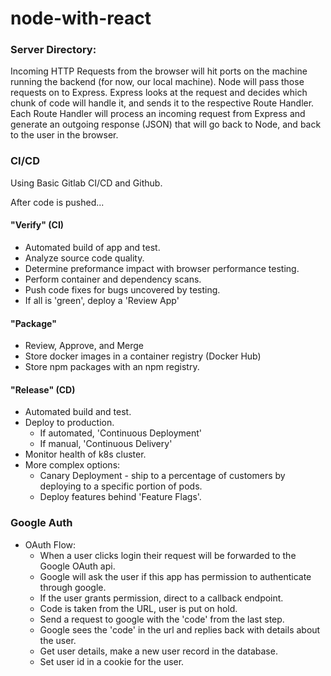 # node-with-react

### Server Directory:
Incoming HTTP Requests from the browser will hit ports on the machine running the backend (for now, our local machine). Node will pass those requests on to Express. Express looks at the request and decides which chunk of code will handle it, and sends it to the respective Route Handler. Each Route Handler will process an incoming request from Express and generate an outgoing response (JSON) that will go back to Node, and back to the user in the browser.

### CI/CD
Using Basic Gitlab CI/CD and Github.

After code is pushed...
#### "Verify" (CI)
* Automated build of app and test.
* Analyze source code quality.
* Determine preformance impact with browser performance testing.
* Perform container and dependency scans.
* Push code fixes for bugs uncovered by testing.
* If all is 'green', deploy a 'Review App'

#### "Package"
* Review, Approve, and Merge
* Store docker images in a container registry (Docker Hub)
* Store npm packages with an npm registry.

#### "Release" (CD)
* Automated build and test.
* Deploy to production.
  * If automated, 'Continuous Deployment'
  * If manual, 'Continuous Delivery'
* Monitor health of k8s cluster.
* More complex options:
  * Canary Deployment - ship to a percentage of customers by deploying to a specific portion of pods.
  * Deploy features behind 'Feature Flags'.


### Google Auth
* OAuth Flow:
  * When a user clicks login their request will be forwarded to the Google OAuth api.
  * Google will ask the user if this app has permission to authenticate through google.
  * If the user grants permission, direct to a callback endpoint.
  * Code is taken from the URL, user is put on hold.
  * Send a request to google with the 'code' from the last step.
  * Google sees the 'code' in the url and replies back with details about the user.
  * Get user details, make a new user record in the database.
  * Set user id in a cookie for the user.
